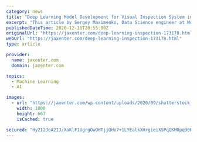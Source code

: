 ```yaml
---
category: news
title: "Deep Learning Model Development for Visual Inspection System in Manufacturing"
excerpt: "This article by Sergey Maximenko, Data Science engineer at MobiDev examines how to develop visual inspection software for manufacturing via building deep learning-based algorithms and training. Learn what questions you should ask before choosing a deep ..."
publishedDateTime: 2020-12-16T20:55:00Z
originalUrl: "https://jaxenter.com/deep-learning-inspection-173178.html"
webUrl: "https://jaxenter.com/deep-learning-inspection-173178.html"
type: article

provider:
  name: jaxenter.com
  domain: jaxenter.com

topics:
  - Machine Learning
  - AI

images:
  - url: "https://jaxenter.com/wp-content/uploads/2020/09/shutterstock_1096141913.jpg"
    width: 1000
    height: 667
    isCached: true

secured: "Hy2I2JoA2IJ/XaKlF1UgrgOwOHTjjQHo7+1LYEalkXHrgieiXSPqQKM0pq90HXT4XZpG8Fex+Mb5w2B27aS2lbAK6caT/nb63fyoZ1drOvQvqFgs3fHuaPvwQvWoSdGIzSvhcEQR33moCuNNSV85P+a+V34siYP3Xr584lwBxAbytpzJ/XrOe4iA7SWSpEvrG4olraX+hV2zygGxdkz2nrBnBhhtSBfwBDLX65uhzoVZQMWmWoOPEem3PvYnJ/Y+RjsN+1aeBvwYx4EEKl0laVuXUiZMcr4GZct76tkeeKKiCbThlH5/0OEzNPbYJPHlcNRQmUB0V7bpRd2Re/12OHBHX9vU4LkIozM+VnlVfSM=;XY0uvEu7dic74lxgW1eMYQ=="
---
```


